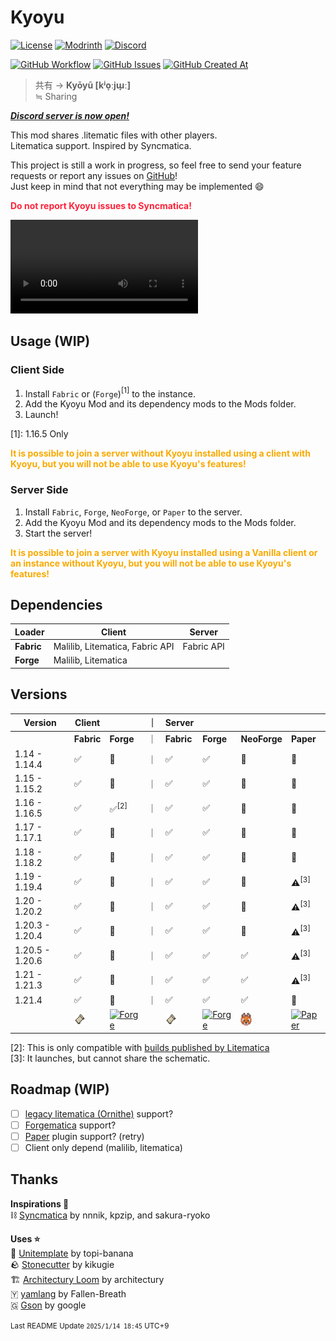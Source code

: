 # Kyoyu

[![License](https://img.shields.io/github/license/Vulpeus-Server/kyoyu)](http://www.gnu.org/licenses/lgpl-3.0.html)
[![Modrinth](https://img.shields.io/modrinth/dt/VozTPxB4?label=Modrinth%20Downloads)](https://modrinth.com/mod/VozTPxB4)
[![Discord](https://img.shields.io/discord/1157213775791935539?logo=Discord)](https://discord.gg/RcqXRsVcSr)

[![GitHub Workflow](https://github.com/Vulpeus-Server/kyoyu/actions/workflows/gradle.yml/badge.svg)](https://github.com/Vulpeus-Server/kyoyu/actions/workflows/gradle.yml)
[![GitHub Issues](https://img.shields.io/github/issues/Vulpeus-Server/kyoyu)](https://github.com/Vulpeus-Server/kyoyu/issues)
[![GitHub Created At](https://img.shields.io/github/created-at/Vulpeus-Server/kyoyu)](https://github.com/Vulpeus-Server/kyoyu)

> 共有 -> **Kyōyū [kʲo̞ːjɯ̟ː]**<br>
> ≒ Sharing

***[Discord server is now open!](https://discord.gg/RcqXRsVcSr)***

This mod shares .litematic files with other players.<br>
Litematica support. Inspired by Syncmatica.

This project is still a work in progress, so feel free to send your feature requests or report any issues on [GitHub](https://github.com/Vulpeus-Server/kyoyu/issues)! <br>
Just keep in mind that not everything may be implemented 😄

<strong><font color=#ff223a>Do not report Kyoyu issues to Syncmatica!</font></strong>

<video src="https://github.com/user-attachments/assets/74d1d7f8-9d13-4886-aa26-96ae8849e093" controls="true"></video>

## Usage (WIP)

### Client Side

1. Install `Fabric` or (`Forge`)<a><sup>[1]</sup></a> to the instance.
2. Add the Kyoyu Mod and its dependency mods to the Mods folder.
3. Launch!

<a>[1]</a>: 1.16.5 Only

<b><font color=#F9AA00>It is possible to join a server without Kyoyu installed using a client with Kyoyu, but you will not be able to use Kyoyu's features!</font></b>

### Server Side

1. Install `Fabric`, `Forge`, `NeoForge`, or `Paper` to the server.
2. Add the Kyoyu Mod and its dependency mods to the Mods folder.
3. Start the server!

<b><font color=#F9AA00>It is possible to join a server with Kyoyu installed using a Vanilla client or an instance without Kyoyu, but you will not be able to use Kyoyu's features!</font></b>

## Dependencies

| Loader        | Client                          | Server     |
|---------------|---------------------------------|------------|
| **Fabric**    | Malilib, Litematica, Fabric API | Fabric API |
| **Forge**     | Malilib, Litematica             |            |

## Versions

| Version          | Client     |           |｜| Server     |           |              |           |
|------------------|------------|-----------|--|------------|-----------|--------------|-----------|
|                  | **Fabric** | **Forge** |｜| **Fabric** | **Forge** | **NeoForge** | **Paper** |
| 1.14 - 1.14.4    | ✅        | 🚫        |｜| ✅        | ✅        | 🚫          | 🚫       |
| 1.15 - 1.15.2    | ✅        | 🚫        |｜| ✅        | ✅        | 🚫          | 🚫       |
| 1.16 - 1.16.5    | ✅        | ✅<a><sup>[2]</sup></a>|｜| ✅        | ✅        | 🚫          | 🚫       |
| 1.17 - 1.17.1    | ✅        | 🚫        |｜| ✅        | ✅        | 🚫          | 🚫       |
| 1.18 - 1.18.2    | ✅        | 🚫        |｜| ✅        | ✅        | 🚫          | 🚫       |
| 1.19 - 1.19.4    | ✅        | 🚫        |｜| ✅        | ✅        | 🚫          | ⚠️<a><sup>[3]</sup></a>|
| 1.20 - 1.20.2    | ✅        | 🚫        |｜| ✅        | ✅        | 🚫          | ⚠️<a><sup>[3]</sup></a>|
| 1.20.3 - 1.20.4  | ✅        | 🚫        |｜| ✅        | ✅        | 🚫          | ⚠️<a><sup>[3]</sup></a>|
| 1.20.5 - 1.20.6  | ✅        | 🚫        |｜| ✅        | ✅        | ✅          | ⚠️<a><sup>[3]</sup></a>|
| 1.21 - 1.21.3    | ✅        | 🚫        |｜| ✅        | ✅        | ✅          | ⚠️<a><sup>[3]</sup></a>|
| 1.21.4           | ✅        | 🚫        |｜| ✅        | ✅        | ✅          | 🚫       |
||<a href="https://fabricmc.net/" target="_blank"><img src="https://raw.githubusercontent.com/FabricMC/fabric/refs/heads/1.21.4/src/main/resources/assets/fabric/icon.png" width="18px" alt="Fabric"></a>|<a href="https://files.minecraftforge.net/net/minecraftforge/forge/" target="_blank"><img src="https://raw.githubusercontent.com/MinecraftForge/MinecraftForge/refs/heads/1.21.x/icon.ico" width="18px" alt="Forge"></a>||<a href="https://fabricmc.net/" target="_blank"><img src="https://raw.githubusercontent.com/FabricMC/fabric/refs/heads/1.21.4/src/main/resources/assets/fabric/icon.png" width="18px" alt="Fabric"></a>|<a href="https://files.minecraftforge.net/net/minecraftforge/forge/" target="_blank"><img src="https://raw.githubusercontent.com/MinecraftForge/MinecraftForge/refs/heads/1.21.x/icon.ico" width="18px" alt="Forge"></a>|<a href="https://neoforged.net/" target="_blank"><img src="https://raw.githubusercontent.com/neoforged/NeoForge/ac7a3bc021d604509763dd8d310aefc8fc4a4039/.idea/icon.svg" width="18px" alt="NeoForge"></a>|<a href="https://papermc.io/software/paper"  target="_blank"><img src="https://forums.papermc.io/data/assets/logo/paperlogo512.png" width="18px" alt="Paper"></a>|

<a>[2]</a>: This is only compatible with <a href="https://modrinth.com/mod/litematica/versions?g=1.16.5&l=forge" target="_blank">builds published by Litematica</a><br>
<a>[3]</a>: It launches, but cannot share the schematic.

## Roadmap (WIP)

- [ ] [legacy litematica (Ornithe)](https://github.com/maruohon/litematica/tree/ornithe/1.12.2) support?
- [ ] [Forgematica](https://modrinth.com/mod/forgematica) support?
- [ ] [Paper](https://papermc.io/) plugin support? (retry)
- [ ] Client only depend (malilib, litematica)

## Thanks

**Inspirations 🔖**<br>
⛓️ [Syncmatica](https://github.com/End-Tech/syncmatica) by nnnik, kpzip, and sakura-ryoko<br>

**Uses ⭐**<br>
🍤 [Unitemplate](https://github.com/topi-banana/unitemplate/tree/stonecutter) by topi-banana<br>
🪨 [Stonecutter](https://stonecutter.kikugie.dev/) by kikugie<br>
🏗️ [Architectury Loom](https://github.com/architectury/architectury-loom) by architectury<br>
🇾 [yamlang](https://github.com/Fallen-Breath/yamlang) by Fallen-Breath <br>
🇬 [Gson](https://github.com/google/gson) by google<br>

<small>Last README Update `2025/1/14 18:45` UTC+9
